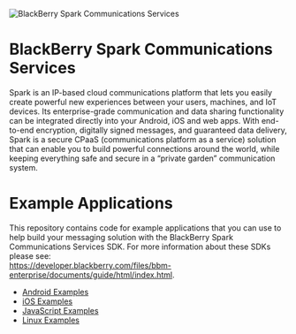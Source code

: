 ![BlackBerry Spark Communications Services](https://developer.blackberry.com/files/bbm-enterprise/documents/guide/resources/images/bnr-bbm-enterprise-sdk-title.png)

# BlackBerry Spark Communications Services
Spark is an IP-based cloud communications platform that lets
you easily create powerful new experiences between your users, machines, and IoT
devices. Its enterprise-grade communication and data sharing functionality can
be integrated directly into your Android, iOS and web apps.
With end-to-end encryption, digitally signed messages, and guaranteed data
delivery, Spark is a secure CPaaS (communications platform as a
service) solution that can enable you to build powerful connections
around the world, while keeping everything safe and secure in a
“private garden” communication system.

# Example Applications

This repository contains code for example applications that you can use
to help build your messaging solution with the BlackBerry Spark Communications
Services SDK. For more information about these SDKs please see:  
https://developer.blackberry.com/files/bbm-enterprise/documents/guide/html/index.html.

* [Android Examples](android/README.md)
* [iOS Examples](ios/README.md)
* [JavaScript Examples](javascript/README.md)
* [Linux Examples](linux/README.md)

